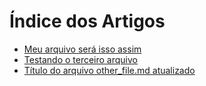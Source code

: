 # Índice dos Artigos

- [Meu arquivo será isso assim](meu_arquivo.md)
- [Testando o terceiro arquivo](third_file.md)
- [Título do arquivo other_file.md atualizado](other_file.md)
